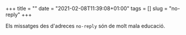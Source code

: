 +++
title = ""
date = "2021-02-08T11:39:08+01:00"
tags = []
slug = "no-reply"
+++

Els missatges des d'adreces `no-reply` són de molt mala educació.